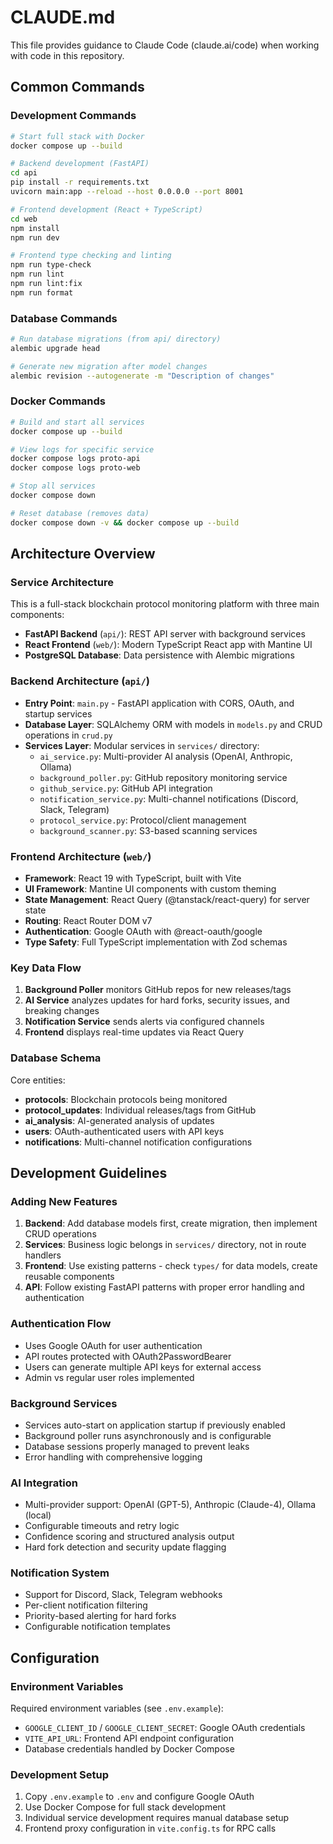 # CLAUDE.md

This file provides guidance to Claude Code (claude.ai/code) when working with code in this repository.

## Common Commands

### Development Commands
```bash
# Start full stack with Docker
docker compose up --build

# Backend development (FastAPI)
cd api
pip install -r requirements.txt
uvicorn main:app --reload --host 0.0.0.0 --port 8001

# Frontend development (React + TypeScript)
cd web
npm install
npm run dev

# Frontend type checking and linting
npm run type-check
npm run lint
npm run lint:fix
npm run format
```

### Database Commands
```bash
# Run database migrations (from api/ directory)
alembic upgrade head

# Generate new migration after model changes
alembic revision --autogenerate -m "Description of changes"
```

### Docker Commands
```bash
# Build and start all services
docker compose up --build

# View logs for specific service
docker compose logs proto-api
docker compose logs proto-web

# Stop all services
docker compose down

# Reset database (removes data)
docker compose down -v && docker compose up --build
```

## Architecture Overview

### Service Architecture
This is a full-stack blockchain protocol monitoring platform with three main components:
- **FastAPI Backend** (`api/`): REST API server with background services
- **React Frontend** (`web/`): Modern TypeScript React app with Mantine UI
- **PostgreSQL Database**: Data persistence with Alembic migrations

### Backend Architecture (`api/`)
- **Entry Point**: `main.py` - FastAPI application with CORS, OAuth, and startup services
- **Database Layer**: SQLAlchemy ORM with models in `models.py` and CRUD operations in `crud.py`
- **Services Layer**: Modular services in `services/` directory:
  - `ai_service.py`: Multi-provider AI analysis (OpenAI, Anthropic, Ollama)
  - `background_poller.py`: GitHub repository monitoring service
  - `github_service.py`: GitHub API integration
  - `notification_service.py`: Multi-channel notifications (Discord, Slack, Telegram)
  - `protocol_service.py`: Protocol/client management
  - `background_scanner.py`: S3-based scanning services

### Frontend Architecture (`web/`)
- **Framework**: React 19 with TypeScript, built with Vite
- **UI Framework**: Mantine UI components with custom theming
- **State Management**: React Query (@tanstack/react-query) for server state
- **Routing**: React Router DOM v7
- **Authentication**: Google OAuth with @react-oauth/google
- **Type Safety**: Full TypeScript implementation with Zod schemas

### Key Data Flow
1. **Background Poller** monitors GitHub repos for new releases/tags
2. **AI Service** analyzes updates for hard forks, security issues, and breaking changes
3. **Notification Service** sends alerts via configured channels
4. **Frontend** displays real-time updates via React Query

### Database Schema
Core entities:
- **protocols**: Blockchain protocols being monitored
- **protocol_updates**: Individual releases/tags from GitHub
- **ai_analysis**: AI-generated analysis of updates
- **users**: OAuth-authenticated users with API keys
- **notifications**: Multi-channel notification configurations

## Development Guidelines

### Adding New Features
1. **Backend**: Add database models first, create migration, then implement CRUD operations
2. **Services**: Business logic belongs in `services/` directory, not in route handlers
3. **Frontend**: Use existing patterns - check `types/` for data models, create reusable components
4. **API**: Follow existing FastAPI patterns with proper error handling and authentication

### Authentication Flow
- Uses Google OAuth for user authentication
- API routes protected with OAuth2PasswordBearer
- Users can generate multiple API keys for external access
- Admin vs regular user roles implemented

### Background Services
- Services auto-start on application startup if previously enabled
- Background poller runs asynchronously and is configurable
- Database sessions properly managed to prevent leaks
- Error handling with comprehensive logging

### AI Integration
- Multi-provider support: OpenAI (GPT-5), Anthropic (Claude-4), Ollama (local)
- Configurable timeouts and retry logic
- Confidence scoring and structured analysis output
- Hard fork detection and security update flagging

### Notification System
- Support for Discord, Slack, Telegram webhooks
- Per-client notification filtering
- Priority-based alerting for hard forks
- Configurable notification templates

## Configuration

### Environment Variables
Required environment variables (see `.env.example`):
- `GOOGLE_CLIENT_ID` / `GOOGLE_CLIENT_SECRET`: Google OAuth credentials
- `VITE_API_URL`: Frontend API endpoint configuration
- Database credentials handled by Docker Compose

### Development Setup
1. Copy `.env.example` to `.env` and configure Google OAuth
2. Use Docker Compose for full stack development
3. Individual service development requires manual database setup
4. Frontend proxy configuration in `vite.config.ts` for RPC calls